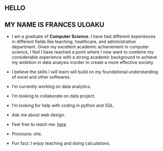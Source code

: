  ## HELLO 
 ## MY NAME IS FRANCES ULOAKU

- I am a graduate of **Computer Science**. I have had different experiences in different fields like teaching, healthcare, and administrative department.
Given my excellent academic achievement in computer science, I feel I have reached a point where I now want to combine my considerable experience with a strong academic background to achieve my ambition in data analysis inorder to create a more effective society.

- I believe the skills I will learn will build on my foundational understanding of excel and other softwares.
-  I’m currently working on data analytics.  
-  I’m looking to collaborate on data project.
-  I’m looking for help with coding in python and SQL.
-  Ask me about web design.
-  Feel free to reach me: [here](https://www.linkedin.com/in/frances-uloaku-onwuegbu-991a15295/overlay/about-this-profile/?lipi=urn%3Ali%3Apage%3Ad_flagship3_profile_view_base%3BsINMvmrWTaWlh7Qtg8DrGQ%3D%3D)
-  Pronouns: she.
-  Fun fact: I enjoy teaching and doing calculations.

